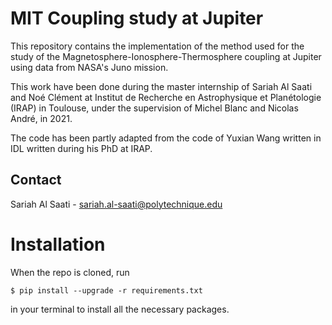 # MIT Coupling study at Jupiter

This repository contains the implementation of the method used for the study of the Magnetosphere-Ionosphere-Thermosphere coupling at Jupiter using data from NASA's Juno mission.

This work have been done during the master internship of Sariah Al Saati and Noé Clément at Institut de Recherche en Astrophysique et Planétologie (IRAP) in Toulouse, under the supervision of Michel Blanc and Nicolas André, in 2021.

The code has been partly adapted from the code of Yuxian Wang written in IDL written during his PhD at IRAP. 

## Contact
Sariah Al Saati - sariah.al-saati@polytechnique.edu

# Installation
When the repo is cloned, run 
```
$ pip install --upgrade -r requirements.txt
```
in your terminal to install all the necessary packages.

